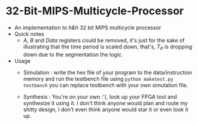 # 32-Bit-MIPS-Multicycle-Processor 
- An implementation to *h&h* 32 bit MIPS multicycle processor
- Quick notes
    - $A$, $B$ and $Data$ registers could be removed, it's just for the sake of illustrating that the time period is scaled down, that's, $T_P$ is dropping down due to the segmentation the logic.
- Usage
    - Simulation : write the hex file of your program to the data/instruction memory and run the testbench file using `python maketest.py testbench` you can replace testbench with your own simulation file.

    - Synthesis : You're on your own :'(, look up your FPGA tool and synthesize it using it. I don't think anyone would plan and route my shitty design, I don't even think anyone would star it or even look it up.